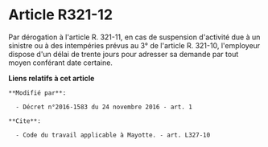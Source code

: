 # Article R321-12

Par dérogation à l'article R. 321-11, en cas de suspension d'activité due à un sinistre ou à des intempéries prévus au 3° de
l'article R. 321-10, l'employeur dispose d'un délai de trente jours pour adresser sa demande par tout moyen conférant date
certaine.

**Liens relatifs à cet article**

	**Modifié par**:

	  - Décret n°2016-1583 du 24 novembre 2016 - art. 1

	**Cite**:

	  - Code du travail applicable à Mayotte. - art. L327-10

